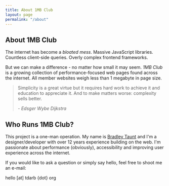 ```yaml
---
title: About 1MB Club
layout: page
permalink: "/about"
---
```


## About 1MB Club

The internet has become a <em>bloated mess</em>. Massive JavaScript libraries. Countless client-side queries. Overly complex frontend frameworks.

But we can make a difference - no matter how small it may seem. <em>1MB Club</em> is a growing collection of performance-focused web pages found across the internet. All member websites weigh less than 1 megabyte in page size.

<blockquote>
    <p>Simplicity is a great virtue but it requires hard work to achieve it and education to appreciate it. And to make matters worse: complexity sells better.</p>
    <cite>- Edsger Wybe Dijkstra</cite>
</blockquote>

## Who Runs 1MB Club?

This project is a one-man operation. My name is [Bradley Taunt](https://tdarb.org) and I'm a designer/developer with over 12 years experience building on the web. I'm passionate about performance (obviously), accessibility and improving user experience across the internet.

If you would like to ask a question or simply say hello, feel free to shoot me an e-mail:

hello [at] tdarb {dot} org

